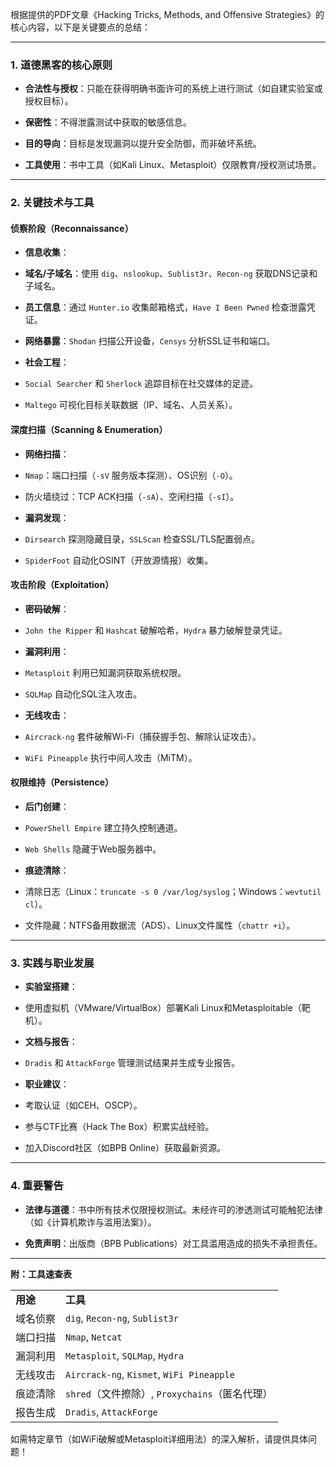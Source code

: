 根据提供的PDF文章《Hacking Tricks, Methods, and Offensive Strategies》的核心内容，以下是关键要点的总结：

---

### **1. 道德黑客的核心原则**

- **合法性与授权**：只能在获得明确书面许可的系统上进行测试（如自建实验室或授权目标）。

- **保密性**：不得泄露测试中获取的敏感信息。

- **目的导向**：目标是发现漏洞以提升安全防御，而非破坏系统。

- **工具使用**：书中工具（如Kali Linux、Metasploit）仅限教育/授权测试场景。

---

### **2. 关键技术与工具**

#### **侦察阶段（Reconnaissance）**

- **信息收集**：

- **域名/子域名**：使用 `dig`、`nslookup`、`Sublist3r`、`Recon-ng` 获取DNS记录和子域名。

- **员工信息**：通过 `Hunter.io` 收集邮箱格式，`Have I Been Pwned` 检查泄露凭证。

- **网络暴露**：`Shodan` 扫描公开设备，`Censys` 分析SSL证书和端口。

- **社会工程**：

- `Social Searcher` 和 `Sherlock` 追踪目标在社交媒体的足迹。

- `Maltego` 可视化目标关联数据（IP、域名、人员关系）。

#### **深度扫描（Scanning & Enumeration）**

- **网络扫描**：

- `Nmap`：端口扫描（`-sV` 服务版本探测）、OS识别（`-O`）。

- 防火墙绕过：TCP ACK扫描（`-sA`）、空闲扫描（`-sI`）。

- **漏洞发现**：

- `Dirsearch` 探测隐藏目录，`SSLScan` 检查SSL/TLS配置弱点。

- `SpiderFoot` 自动化OSINT（开放源情报）收集。

#### **攻击阶段（Exploitation）**

- **密码破解**：

- `John the Ripper` 和 `Hashcat` 破解哈希，`Hydra` 暴力破解登录凭证。

- **漏洞利用**：

- `Metasploit` 利用已知漏洞获取系统权限。

- `SQLMap` 自动化SQL注入攻击。

- **无线攻击**：

- `Aircrack-ng` 套件破解Wi-Fi（捕获握手包、解除认证攻击）。

- `WiFi Pineapple` 执行中间人攻击（MiTM）。

#### **权限维持（Persistence）**

- **后门创建**：

- `PowerShell Empire` 建立持久控制通道。

- `Web Shells` 隐藏于Web服务器中。

- **痕迹清除**：

- 清除日志（Linux：`truncate -s 0 /var/log/syslog`；Windows：`wevtutil cl`）。

- 文件隐藏：NTFS备用数据流（ADS）、Linux文件属性（`chattr +i`）。

---

### **3. 实践与职业发展**

- **实验室搭建**：

- 使用虚拟机（VMware/VirtualBox）部署Kali Linux和Metasploitable（靶机）。

- **文档与报告**：

- `Dradis` 和 `AttackForge` 管理测试结果并生成专业报告。

- **职业建议**：

- 考取认证（如CEH、OSCP）。

- 参与CTF比赛（Hack The Box）积累实战经验。

- 加入Discord社区（如BPB Online）获取最新资源。

---

### **4. 重要警告**

- **法律与道德**：书中所有技术仅限授权测试。未经许可的渗透测试可能触犯法律（如《计算机欺诈与滥用法案》）。

- **免责声明**：出版商（BPB Publications）对工具滥用造成的损失不承担责任。

---

**附：工具速查表**

|   |   |
|---|---|
|**用途**|**工具**|
|域名侦察|`dig`, `Recon-ng`, `Sublist3r`|
|端口扫描|`Nmap`, `Netcat`|
|漏洞利用|`Metasploit`, `SQLMap`, `Hydra`|
|无线攻击|`Aircrack-ng`, `Kismet`, `WiFi Pineapple`|
|痕迹清除|`shred`（文件擦除）, `Proxychains`（匿名代理）|
|报告生成|`Dradis`, `AttackForge`|

如需特定章节（如WiFi破解或Metasploit详细用法）的深入解析，请提供具体问题！